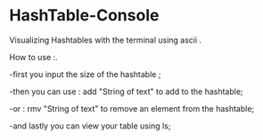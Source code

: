 # HashTable-Console
Visualizing Hashtables with the terminal using ascii .


How to use :.

  -first you input the size of the hashtable ;
  
  -then you can use : add "String of text" to add to the hashtable;
  
  -or : rmv "String of text" to remove an element from the hashtable;
  
  -and lastly you can view your table using ls;
